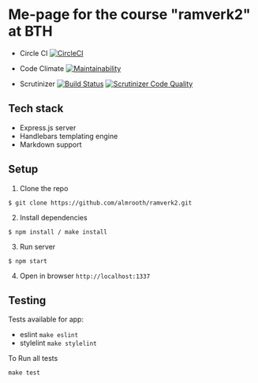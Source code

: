 # Me-page for the course "ramverk2" at BTH

* Circle CI 
[![CircleCI](https://circleci.com/gh/almrooth/ramverk2.svg?style=svg)](https://circleci.com/gh/almrooth/ramverk2)

* Code Climate
[![Maintainability](https://api.codeclimate.com/v1/badges/58e3d30409c73d2fc630/maintainability)](https://codeclimate.com/github/almrooth/ramverk2/maintainability)

* Scrutinizer
[![Build Status](https://scrutinizer-ci.com/g/almrooth/ramverk2/badges/build.png?b=master)](https://scrutinizer-ci.com/g/almrooth/ramverk2/build-status/master)
[![Scrutinizer Code Quality](https://scrutinizer-ci.com/g/almrooth/ramverk2/badges/quality-score.png?b=master)](https://scrutinizer-ci.com/g/almrooth/ramverk2/?branch=master)


## Tech stack
* Express.js server
* Handlebars templating engine
* Markdown support


## Setup
1. Clone the repo
```
$ git clone https://github.com/almrooth/ramverk2.git 
```
2. Install dependencies
```
$ npm install / make install
```
3. Run server
```
$ npm start
```
4. Open in browser `http://localhost:1337`

## Testing
Tests available for app: 
* eslint `make eslint`
* stylelint `make stylelint`

To Run all tests
```
make test
```
